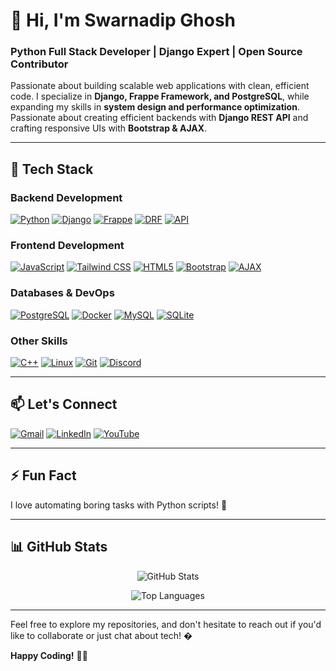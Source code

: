 

# **👋 Hi, I'm Swarnadip Ghosh**  
### **Python Full Stack Developer | Django Expert | Open Source Contributor**  

Passionate about building scalable web applications with clean, efficient code. I specialize in **Django, Frappe Framework, and PostgreSQL**, while expanding my skills in **system design and performance optimization**. Passionate about creating efficient backends with **Django REST API** and crafting responsive UIs with **Bootstrap & AJAX**.

---

## **🚀 Tech Stack**

### **Backend Development**
[![Python](https://img.shields.io/badge/Python-3.12%20|%203.13-3776AB?style=for-the-badge&logo=python&logoColor=white)](https://www.python.org/)
[![Django](https://img.shields.io/badge/Django-092E20?style=for-the-badge&logo=django&logoColor=white)](https://www.djangoproject.com/)
[![Frappe](https://img.shields.io/badge/Frappe-5e64ff?style=for-the-badge&logo=python&logoColor=white)](https://frappeframework.com)
[![DRF](https://img.shields.io/badge/DRF-092E20?style=for-the-badge&logo=django&logoColor=white)](https://www.django-rest-framework.org/)
[![API](https://img.shields.io/badge/API-FF6C37?style=for-the-badge&logo=fastapi&logoColor=white)](https://en.wikipedia.org/wiki/API)

### **Frontend Development**
[![JavaScript](https://img.shields.io/badge/JavaScript-F7DF1E?style=for-the-badge&logo=javascript&logoColor=black)](https://developer.mozilla.org/en-US/docs/Web/JavaScript)
[![Tailwind CSS](https://img.shields.io/badge/Tailwind_CSS-38B2AC?style=for-the-badge&logo=tailwind-css&logoColor=white)](https://tailwindcss.com/)
[![HTML5](https://img.shields.io/badge/HTML5-E34F26?style=for-the-badge&logo=html5&logoColor=white)](https://developer.mozilla.org/en-US/docs/Web/HTML)
[![Bootstrap](https://img.shields.io/badge/Bootstrap-7952B3?style=for-the-badge&logo=bootstrap&logoColor=white)](https://getbootstrap.com/)
[![AJAX](https://img.shields.io/badge/AJAX-2386C2?style=for-the-badge&logo=ajax&logoColor=white)](https://developer.mozilla.org/en-US/docs/Web/Guide/AJAX)

### **Databases & DevOps**
[![PostgreSQL](https://img.shields.io/badge/PostgreSQL-4169E1?style=for-the-badge&logo=postgresql&logoColor=white)](https://www.postgresql.org/)
[![Docker](https://img.shields.io/badge/Docker-2496ED?style=for-the-badge&logo=docker&logoColor=white)](https://www.docker.com/)
[![MySQL](https://img.shields.io/badge/MySQL-4479A1?style=for-the-badge&logo=mysql&logoColor=white)](https://www.mysql.com/)
[![SQLite](https://img.shields.io/badge/SQLite-003B57?style=for-the-badge&logo=sqlite&logoColor=white)](https://www.sqlite.org/)

### **Other Skills**
[![C++](https://img.shields.io/badge/C++-00599C?style=for-the-badge&logo=c%2B%2B&logoColor=white)](https://isocpp.org/)
[![Linux](https://img.shields.io/badge/Linux-FCC624?style=for-the-badge&logo=linux&logoColor=black)](https://www.linux.org/)
[![Git](https://img.shields.io/badge/Git-F05032?style=for-the-badge&logo=git&logoColor=white)](https://git-scm.com/)
[![Discord](https://img.shields.io/badge/Discord-5865F2?style=for-the-badge&logo=discord&logoColor=white)](https://discord.com/)

---

## **📫 Let's Connect**

[![Gmail](https://img.shields.io/badge/Gmail-D14836?style=for-the-badge&logo=gmail&logoColor=white)](mailto:swarnadip921@gmail.com)
[![LinkedIn](https://img.shields.io/badge/LinkedIn-0077B5?style=for-the-badge&logo=linkedin&logoColor=white)](https://www.linkedin.com/in/swarnadip-ghosh-872972264/)
[![YouTube](https://img.shields.io/badge/YouTube-FF0000?style=for-the-badge&logo=youtube&logoColor=white)](https://www.youtube.com/@swarnadipghosh6942)

---

## ⚡ **Fun Fact**  
I love automating boring tasks with Python scripts! 🐍  

---

## **📊 GitHub Stats**

<div align="center">

![GitHub Stats](https://github-readme-stats.vercel.app/api?username=ParaNoid-001&show_icons=true&theme=radical&hide_border=true&include_all_commits=true)

![Top Languages](https://github-readme-stats.vercel.app/api/top-langs/?username=ParaNoid-001&layout=compact&theme=dark&hide_border=true)

</div>

---

Feel free to explore my repositories, and don't hesitate to reach out if you'd like to collaborate or just chat about tech! �

**Happy Coding!** 🚀🔥 

<!---
# 👋 Hello, I'm Swarnadip Ghosh  

### **Python Full Stack Developer | Django Enthusiast | Open Source Contributor**  

Welcome to my GitHub profile! I'm a passionate developer with expertise in **web development, backend systems, and database management**. Currently diving deep into **Django, PostgreSQL, and Frappe Framework**, while also exploring **C++ for performance-critical applications** and **AJAX for dynamic web interactions**.  

---

## 🔭 **Technologies & Skills**  

### **Backend Development**  
- **Django** (Building REST APIs, Authentication, ORM)  
- **Frappe Framework** (ERPNext customization, Full-stack apps)  
- **Node.js** (Express, API development)  

### **Frontend Development**  
- **HTML5, CSS3, JavaScript (ES6+)**  
- **AJAX** (Dynamic content loading, API integrations)  
- **React.js** (State management, Hooks)  

### **Databases**  
- **PostgreSQL** (Advanced queries, optimization)  
- **MySQL, SQLite**  

### **Other Languages & Tools**  
- **C++** (Algorithms, Data Structures, Competitive Programming)  
- **Git & GitHub** (Version Control, Collaboration)  
- **Docker** (Containerization, Deployment)  

---

## 🌱 **Currently Learning**  
- **Frappe Framework** (Building custom ERP solutions)  
- **Advanced PostgreSQL** (Indexing, Performance Tuning)  
- **Microservices Architecture**  

## 💞️ **Looking to Collaborate On**  
- **Open-source Django/Frappe projects**  
- **Web apps with real-time features (AJAX/WebSockets)**  
- **C++ projects involving system design or algorithms**  

---

## 📫 **How to Reach Me**  
- **Email**: [swarnadip921@gmail.com](mailto:swarnadip921@gmail.com)  
- **YouTube**: [@swarnadipghosh6942](https://www.youtube.com/@swarnadipghosh6942)  
- **LinkedIn**: [Let's Connect!](https://www.linkedin.com/in/swarnadip-ghosh-872972264/)

## 😄 **Pronouns**  
He/Him  

## ⚡ **Fun Fact**  
I love automating boring tasks with Python scripts! 🐍  

---

### **GitHub Stats**  
![Swarnadip's GitHub Stats](https://github-readme-stats.vercel.app/api?username=ParaNoid-001&show_icons=true&theme=radical)  

### **Most Used Languages**  
![Top Languages](https://github-readme-stats.vercel.app/api/top-langs/?username=ParaNoid-001&layout=compact&theme=dark)  

---

Feel free to explore my repositories, and don't hesitate to reach out if you'd like to collaborate or just chat about tech! �

**Happy Coding!** 🚀🔥  
-->


<!---
# Hello there! 👋 I'm Swarnadip Ghosh

Welcome to my GitHub profile! I'm passionate about **Web Development** and currently diving deep into **Django** to build awesome web applications.

## 🔭 Interests & Current Focus
- 💻 **Web Development**: Building responsive and dynamic websites.
- 🐍 **Django**: Learning backend development with Django.
- 🌐 **Frontend Technologies**: Exploring HTML, CSS, JavaScript, and modern frameworks.

## 📫 How to Reach Me
- 📧 **Email**: [swarnadip921@gmail.com](mailto:swarnadip921@gmail.com)
- 🎥 **YouTube**: [@swarnadipghosh6942](https://www.youtube.com/@swarnadipghosh6942)

## 😄 Pronouns
- He/Him

## ⚡ Fun Fact
- *Stay tuned for something interesting!* 😄

---

Feel free to explore my repositories, and don't hesitate to reach out if you'd like to collaborate or just chat about tech! �

Happy Coding! 🚀
<!---
ParaNoid-001/ParaNoid-001 is a ✨ special ✨ repository because its `README.md` (this file) appears on your GitHub profile.
You can click the Preview link to take a look at your changes.
--->




<!---
- 👋 Hi, I’m @Swarnadip Ghosh
- 👀 I’m interested in ...Web Development
- 🌱 I’m currently learning ...Django
- 💞️ I’m looking to collaborate on ...
- 📫 How to reach me ... swarnadip921@gmail.com
- 😄 Pronouns: ...He/Him
- ⚡ Fun fact: ...
--->

<!---
ParaNoid-001/ParaNoid-001 is a ✨ special ✨ repository because its `README.md` (this file) appears on your GitHub profile.
You can click the Preview link to take a look at your changes.
--->
